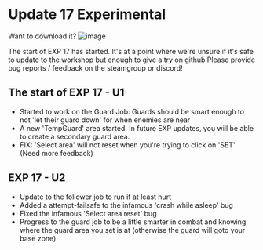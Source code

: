 # Update 17 Experimental

Want to download it?
![image](https://user-images.githubusercontent.com/73253293/178353895-64561bb9-c38d-4a03-bda7-4ae491af95ed.png)


The start of EXP 17 has started. It's at a point where we're unsure if it's safe to update to the workshop but enough to give a try on github
Please provide bug reports / feedback on the steamgroup or discord!


## The start of EXP 17 - U1
- Started to work on the Guard Job: Guards should be smart enough to not 'let their guard down' for when enemies are near
- A new 'TempGuard' area started. In future EXP updates, you will be able to create a secondary guard area. 
- FIX: 'Select area' will not reset when you're trying to click on 'SET' (Need more feedback)


## EXP 17 - U2
* Update to the follower job to run if at least hurt
* Added a attempt-failsafe to the infamous 'crash while asleep' bug
* Fixed the infamous 'Select area reset' bug
* Progress to the guard job to be a little smarter in combat and knowing where the guard area you set is at (otherwise the guard will goto your base zone)
